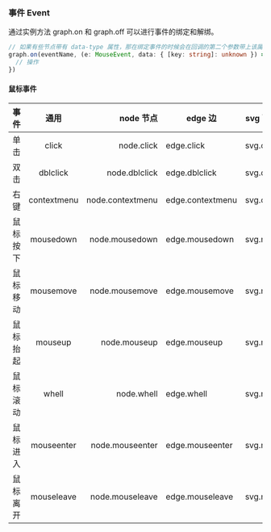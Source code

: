### 事件 Event

通过实例方法 graph.on 和 graph.off 可以进行事件的绑定和解绑。

```typescript
// 如果有些节点带有 data-type 属性，那在绑定事件的时候会在回调的第二个参数带上该属性值。
graph.on(eventName, (e: MouseEvent, data: { [key: string]: unknown }) => {
  // 操作
})
```

#### 鼠标事件

|   事件   |    通用     |        node 节点 | edge 边          | svg 画布空白区域 |
| :------: | :---------: | ---------------: | ---------------- | ---------------- |
|   单击   |    click    |       node.click | edge.click       | svg.click        |
|   双击   |  dblclick   |    node.dblclick | edge.dblclick    | svg.dblclick     |
|   右键   | contextmenu | node.contextmenu | edge.contextmenu | svg.contextmenu  |
| 鼠标按下 |  mousedown  |   node.mousedown | edge.mousedown   | svg.mousedown    |
| 鼠标移动 |  mousemove  |   node.mousemove | edge.mousemove   | svg.mousemove    |
| 鼠标抬起 |   mouseup   |     node.mouseup | edge.mouseup     | svg.mouseup      |
| 鼠标滚动 |    whell    |       node.whell | edge.whell       | svg.mousewhell   |
| 鼠标进入 | mouseenter  |  node.mouseenter | edge.mouseenter  | svg.mouseenter   |
| 鼠标离开 | mouseleave  |  node.mouseleave | edge.mouseleave  | svg.mouseleave   |
